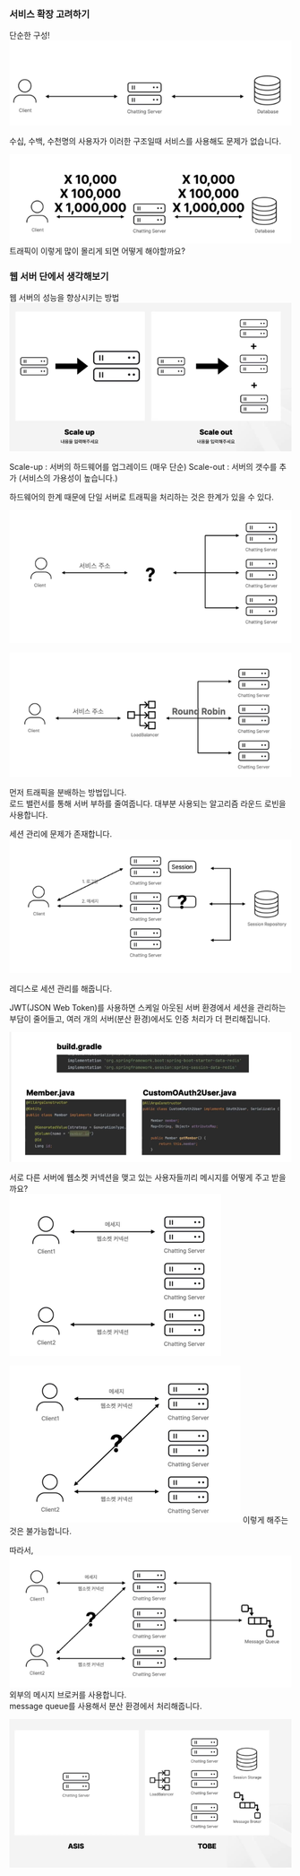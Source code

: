 ### 서비스 확장 고려하기

단순한 구성!![img_2.png](img_2.png)

수십, 수백, 수천명의 사용자가 이러한 구조일때 서비스를 사용해도 문제가 없습니다.  

![img_3.png](img_3.png)
트래픽이 이렇게 많이 몰리게 되면 어떻게 해야할까요? 
 

### 웹 서버 단에서 생각해보기

웹 서버의 성능을 향상시키는 방법
![img_4.png](img_4.png)

Scale-up : 서버의 하드웨어를 업그레이드 (매우 단순)
Scale-out : 서버의 갯수를 추가 (서비스의 가용성이 높습니다.)

하드웨어의 한계 때문에 단일 서버로 트래픽을 처리하는 것은 한계가 있을 수 있다.

![img_5.png](img_5.png)

![img_7.png](img_7.png)

먼저 트래픽을 분배하는 방법입니다.  
로드 밸런서를 통해 서버 부하를 줄여줍니다.
대부분 사용되는 알고리즘 라운드 로빈을 사용합니다.  


세션 관리에 문제가 존재합니다.  
![img_8.png](img_8.png)

레디스로 세션 관리를 해줍니다.  

JWT(JSON Web Token)를 사용하면 스케일 아웃된 서버 환경에서 세션을 관리하는 부담이 줄어들고, 여러 개의 서버(분산 환경)에서도 인증 처리가 더 편리해집니다.  

![img_9.png](img_9.png)


서로 다른 서버에 웹소켓 커넥션을 맺고 있는 사용자들끼리 메시지를 어떻게 주고 받을까요?  
![img_10.png](img_10.png)


![img_11.png](img_11.png)
이렇게 해주는 것은 불가능합니다.


따라서,
![img_12.png](img_12.png)
외부의 메시지 브로커를 사용합니다.  
message queue를 사용해서 분산 환경에서 처리해줍니다.  

![img_13.png](img_13.png)
